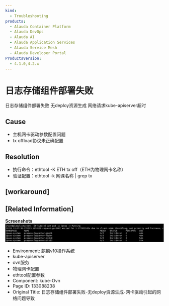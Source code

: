 ```yaml
---
kind:
  - Troubleshooting
products:
  - Alauda Container Platform
  - Alauda DevOps
  - Alauda AI
  - Alauda Application Services
  - Alauda Service Mesh
  - Alauda Developer Portal
ProductsVersion:
  - 4.1.0,4.2.x
---
```

<!-- A type of document that involves encountering a fault, diagnosing it, performing root cause analysis, and providing solutions. -->

# 日志存储组件部署失败

日志存储组件部署失败 无deploy资源生成 网络请求kube-apiserver超时

## Cause
- 主机网卡驱动参数配置问题
- tx offload协议未正确配置

## Resolution
- 执行命令：ethtool -K ETH tx off（ETH为物理网卡名称）
- 验证配置：ethtool -k 网课名称 | grep tx

## [workaround]

## [Related Information]
**Screenshots**
![](assets/ri-zhi-cun-chu-zu-jian-bu-shu-shi-bai-wu-deployzi-yuan-sheng-cheng-wang-qia-qu-d/image2022-12-29_9-34-56.png)
- Environment: 麒麟v10操作系统
- kube-apiserver
- ovn服务
- 物理网卡配置
- ethtool配置参数
- Component: kube-Ovn
- Page ID: 133088238
- Original Title: 日志存储组件部署失败-无deploy资源生成-网卡驱动引起的网络问题导致
